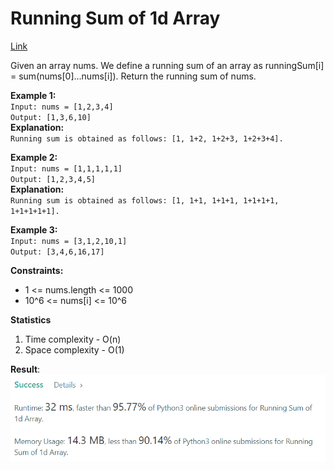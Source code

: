 # Running Sum of 1d Array

[Link](https://leetcode.com/problems/running-sum-of-1d-array/)

Given an array nums. We define a running sum of an array as runningSum[i] = sum(nums[0]…nums[i]).
Return the running sum of nums.

**Example 1:**  
`Input: nums = [1,2,3,4]`  
`Output: [1,3,6,10]`  
**Explanation:**  
`Running sum is obtained as follows: [1, 1+2, 1+2+3, 1+2+3+4].`

**Example 2:**  
`Input: nums = [1,1,1,1,1]`  
`Output: [1,2,3,4,5]`  
**Explanation:**  
`Running sum is obtained as follows: [1, 1+1, 1+1+1, 1+1+1+1, 1+1+1+1+1].`

**Example 3:**  
`Input: nums = [3,1,2,10,1]`  
`Output: [3,4,6,16,17]`

**Constraints:**

- 1 <= nums.length <= 1000
- 10^6 <= nums[i] <= 10^6

**Statistics**

1. Time complexity - O(n)
2. Space complexity - O(1)

**Result**:  
![Result image](https://github.com/SanjampreetSingh/PP/blob/master/LeetCode/Array%20Code/Running%20Sum%20of%201d%20Array/image.jpg)
